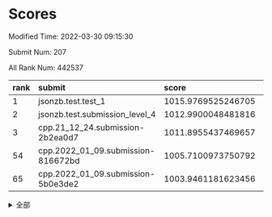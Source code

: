 # Scores

Modified Time: 2022-03-30 09:15:30

Submit Num: 207

All Rank Num: 442537

| rank |               submit               |       score        |       sigma        | pk_num |
| :--- | :--------------------------------- | :----------------- | :----------------- | :----- |
| 1    | jsonzb.test.test_1                 | 1015.9769525246705 | 0.8432789042686525 | 8552   |
| 2    | jsonzb.test.submission_level_4     | 1012.9900048481816 | 0.7999418760802561 | 8556   |
| 3    | cpp.21_12_24.submission-2b2ea0d7   | 1011.8955437469657 | 0.8015305953885706 | 8552   |
| 54   | cpp.2022_01_09.submission-816672bd | 1005.7100973750792 | 0.719172785109779  | 8552   |
| 65   | cpp.2022_01_09.submission-5b0e3de2 | 1003.9461181623456 | 0.7117351629086925 | 8557   |


<details>
<summary>全部</summary>

| rank |                 submit                 |       score        |       sigma        | pk_num |
| :--- | :------------------------------------- | :----------------- | :----------------- | :----- |
| 1    | jsonzb.test.test_1                     | 1015.9769525246705 | 0.8432789042686525 | 8552   |
| 2    | jsonzb.test.submission_level_4         | 1012.9900048481816 | 0.7999418760802561 | 8556   |
| 3    | cpp.21_12_24.submission-2b2ea0d7       | 1011.8955437469657 | 0.8015305953885706 | 8552   |
| 4    | gobigger.level_3.submission_level_3_31 | 1011.1315365241578 | 0.7537371473492546 | 8551   |
| 5    | gobigger.level_3.submission_level_3_46 | 1011.1175854068513 | 0.7544959746160457 | 8553   |
| 6    | gobigger.level_3.submission_level_3_5  | 1011.0043720649802 | 0.7626752647881132 | 8551   |
| 7    | gobigger.level_3.submission_level_3_15 | 1010.8910551660159 | 0.7623976551440604 | 8549   |
| 8    | gobigger.level_3.submission_level_3_18 | 1010.7237924962722 | 0.7524117866795847 | 8549   |
| 9    | gobigger.level_3.submission_level_3_42 | 1010.7223027189359 | 0.7895442513868268 | 8552   |
| 10   | gobigger.level_3.submission_level_3_22 | 1010.6662047917725 | 0.7548944465893357 | 8550   |
| 11   | gobigger.level_3.submission_level_3_16 | 1010.6382937882166 | 0.7647393651594215 | 8550   |
| 12   | gobigger.level_3.submission_level_3_26 | 1010.6074965858705 | 0.7736211872346217 | 8556   |
| 13   | gobigger.level_3.submission_level_3_4  | 1010.5932140399271 | 0.7593730808813359 | 8555   |
| 14   | gobigger.level_3.submission_level_3_33 | 1010.5779166771066 | 0.758534373475683  | 8550   |
| 15   | gobigger.level_3.submission_level_3_17 | 1010.5037751725143 | 0.7676540034000456 | 8553   |
| 16   | gobigger.level_3.submission_level_3_13 | 1010.3848400068603 | 0.7559438150374206 | 8549   |
| 17   | gobigger.level_3.submission_level_3_39 | 1010.3818517549802 | 0.7506837487167451 | 8551   |
| 18   | gobigger.level_3.submission_level_3_35 | 1010.3492237655176 | 0.7459695675483922 | 8549   |
| 19   | gobigger.level_3.submission_level_3_2  | 1010.3219779524402 | 0.7838243543172986 | 8556   |
| 20   | gobigger.level_3.submission_level_3_43 | 1010.3025027367848 | 0.7422967593556675 | 8553   |
| 21   | gobigger.level_3.submission_level_3_47 | 1010.2980668446345 | 0.7493712035092217 | 8555   |
| 22   | gobigger.level_3.submission_level_3_37 | 1010.1482824945385 | 0.7535711918653145 | 8552   |
| 23   | gobigger.level_3.submission_level_3_28 | 1010.1031223871138 | 0.7561716494680328 | 8551   |
| 24   | gobigger.level_3.submission_level_3_11 | 1009.9856000764046 | 0.7432150263405028 | 8553   |
| 25   | gobigger.level_3.submission_level_3_41 | 1009.9489327719862 | 0.7446257414178031 | 8549   |
| 26   | gobigger.level_3.submission_level_3_25 | 1009.9454446011899 | 0.7521229437008734 | 8552   |
| 27   | gobigger.level_3.submission_level_3_1  | 1009.9025482901909 | 0.7459949697912914 | 8550   |
| 28   | gobigger.level_3.submission_level_3_8  | 1009.8663864637875 | 0.7522150647260922 | 8551   |
| 29   | gobigger.level_3.submission_level_3_40 | 1009.7147559012493 | 0.7553309916401859 | 8556   |
| 30   | gobigger.level_3.submission_level_3_0  | 1009.6640857620005 | 0.7682146887198456 | 8551   |
| 31   | gobigger.level_3.submission_level_3_30 | 1009.6169687120914 | 0.7457531804861895 | 8554   |
| 32   | gobigger.level_3.submission_level_3_6  | 1009.588066406206  | 0.7553230264847187 | 8550   |
| 33   | gobigger.level_3.submission_level_3_38 | 1009.5626114149314 | 0.764097553822088  | 8548   |
| 34   | gobigger.level_3.submission_level_3_44 | 1009.5494898410009 | 0.7608818659988859 | 8551   |
| 35   | gobigger.level_3.submission_level_3_24 | 1009.5355407595459 | 0.7309949915230098 | 8546   |
| 36   | gobigger.level_3.submission_level_3_14 | 1009.5211424761934 | 0.7435598709420796 | 8551   |
| 37   | gobigger.level_3.submission_level_3_32 | 1009.389081995048  | 0.7544639927274857 | 8554   |
| 38   | gobigger.level_3.submission_level_3_19 | 1009.3870423796261 | 0.7487307262605711 | 8550   |
| 39   | gobigger.level_3.submission_level_3_34 | 1009.3815659260138 | 0.7630390752734648 | 8555   |
| 40   | gobigger.level_3.submission_level_3_48 | 1009.3084160405286 | 0.7422375700868998 | 8553   |
| 41   | gobigger.level_3.submission_level_3_21 | 1009.2985124208703 | 0.7523705839826283 | 8545   |
| 42   | gobigger.level_3.submission_level_3_29 | 1009.2753843803545 | 0.739612117413511  | 8549   |
| 43   | gobigger.level_3.submission_level_3_27 | 1009.083034711308  | 0.7348518252276685 | 8547   |
| 44   | gobigger.level_3.submission_level_3_7  | 1008.9925108036148 | 0.7409109860871178 | 8553   |
| 45   | gobigger.level_3.submission_level_3_12 | 1008.9842135201517 | 0.7504874902265803 | 8550   |
| 46   | gobigger.level_3.submission_level_3_36 | 1008.9827737813782 | 0.7427285204473676 | 8548   |
| 47   | gobigger.level_3.submission_level_3_45 | 1008.9349554035622 | 0.7515549553286054 | 8553   |
| 48   | gobigger.level_3.submission_level_3_10 | 1008.8393245073045 | 0.7532787340662739 | 8553   |
| 49   | gobigger.level_3.submission_level_3_9  | 1008.7313697020247 | 0.747358151780485  | 8553   |
| 50   | gobigger.level_3.submission_level_3_3  | 1008.6282612774363 | 0.7676726402502396 | 8551   |
| 51   | gobigger.level_3.submission_level_3_23 | 1008.5537138870924 | 0.7466938499392431 | 8554   |
| 52   | gobigger.level_3.submission_level_3_20 | 1008.5023977866657 | 0.7370459639702429 | 8550   |
| 53   | gobigger.level_3.submission_level_3_49 | 1008.3913354386427 | 0.7482490946282815 | 8552   |
| 54   | cpp.2022_01_09.submission-816672bd     | 1005.7100973750792 | 0.719172785109779  | 8552   |
| 55   | gobigger.level_1.submission_level_1_20 | 1005.0099676014763 | 0.7139993373848943 | 8553   |
| 56   | gobigger.level_1.submission_level_1_41 | 1004.7607088294935 | 0.7219096943186455 | 8549   |
| 57   | gobigger.level_1.submission_level_1_37 | 1004.7217031213842 | 0.7024730700705512 | 8556   |
| 58   | gobigger.level_1.submission_level_1_2  | 1004.4484589652413 | 0.7203529348622423 | 8554   |
| 59   | gobigger.level_1.submission_level_1_1  | 1004.4396631279471 | 0.7224052619724588 | 8549   |
| 60   | gobigger.level_1.submission_level_1_8  | 1004.2231241371873 | 0.7157878234723197 | 8549   |
| 61   | gobigger.level_1.submission_level_1_27 | 1004.101438151675  | 0.7310170533346558 | 8547   |
| 62   | gobigger.level_1.submission_level_1_48 | 1004.0952841792135 | 0.7280875150478241 | 8551   |
| 63   | gobigger.level_1.submission_level_1_31 | 1004.0152505144922 | 0.7158500408579045 | 8555   |
| 64   | gobigger.level_1.submission_level_1_29 | 1003.9875724228228 | 0.7146814072839319 | 8555   |
| 65   | cpp.2022_01_09.submission-5b0e3de2     | 1003.9461181623456 | 0.7117351629086925 | 8557   |
| 66   | gobigger.level_1.submission_level_1_12 | 1003.8548736331018 | 0.7187988471152823 | 8553   |
| 67   | gobigger.level_1.submission_level_1_19 | 1003.7721225357294 | 0.7078439815745872 | 8552   |
| 68   | gobigger.level_1.submission_level_1_15 | 1003.7260214699003 | 0.7102623263537309 | 8552   |
| 69   | gobigger.level_1.submission_level_1_18 | 1003.711186559259  | 0.7177098703849196 | 8551   |
| 70   | gobigger.level_1.submission_level_1_14 | 1003.7092374215151 | 0.7132031381772345 | 8554   |
| 71   | gobigger.level_1.submission_level_1_4  | 1003.6641084679858 | 0.708897657814307  | 8550   |
| 72   | gobigger.level_1.submission_level_1_49 | 1003.515115744023  | 0.7158969331335799 | 8551   |
| 73   | gobigger.level_1.submission_level_1_34 | 1003.4514615885486 | 0.7140839068520423 | 8551   |
| 74   | gobigger.level_1.submission_level_1_5  | 1003.4398021073223 | 0.7195307281015854 | 8558   |
| 75   | gobigger.level_1.submission_level_1_16 | 1003.4278218867483 | 0.7173857404881846 | 8552   |
| 76   | gobigger.level_1.submission_level_1_30 | 1003.3542316877115 | 0.7264131409001258 | 8549   |
| 77   | gobigger.level_1.submission_level_1_45 | 1003.3306004165555 | 0.7079656233181152 | 8551   |
| 78   | gobigger.level_1.submission_level_1_24 | 1003.2770741461366 | 0.7081937432861459 | 8553   |
| 79   | gobigger.level_1.submission_level_1_17 | 1003.2589346842809 | 0.7073398753476966 | 8552   |
| 80   | gobigger.level_1.submission_level_1_11 | 1003.239127262461  | 0.7148704657220818 | 8553   |
| 81   | gobigger.level_1.submission_level_1_43 | 1003.201326296517  | 0.7113987634932828 | 8550   |
| 82   | gobigger.level_1.submission_level_1_23 | 1003.189208082301  | 0.7163305916908195 | 8554   |
| 83   | gobigger.level_1.submission_level_1_33 | 1003.1411928695924 | 0.7087490192212573 | 8548   |
| 84   | gobigger.level_1.submission_level_1_9  | 1003.101989448709  | 0.7100721154229087 | 8555   |
| 85   | gobigger.level_1.submission_level_1_0  | 1003.0836869983071 | 0.7255185931150758 | 8543   |
| 86   | gobigger.level_1.submission_level_1_39 | 1003.0049153364598 | 0.7212332560239584 | 8553   |
| 87   | gobigger.level_1.submission_level_1_42 | 1002.9909748991217 | 0.7060164223675551 | 8555   |
| 88   | gobigger.level_1.submission_level_1_10 | 1002.9669364184931 | 0.7083119731954213 | 8552   |
| 89   | gobigger.level_1.submission_level_1_36 | 1002.8906008092158 | 0.7154141108222891 | 8553   |
| 90   | gobigger.level_1.submission_level_1_25 | 1002.8595297491371 | 0.7180208608180223 | 8549   |
| 91   | gobigger.level_1.submission_level_1_46 | 1002.8283122092413 | 0.7169166887764854 | 8547   |
| 92   | gobigger.level_1.submission_level_1_21 | 1002.7933077675203 | 0.7128710225608625 | 8551   |
| 93   | gobigger.level_1.submission_level_1_38 | 1002.7508313141617 | 0.7210483339086052 | 8559   |
| 94   | gobigger.level_1.submission_level_1_47 | 1002.7007771866246 | 0.7123846675252428 | 8548   |
| 95   | gobigger.level_1.submission_level_1_13 | 1002.6713113838956 | 0.7115414025391239 | 8549   |
| 96   | gobigger.level_1.submission_level_1_22 | 1002.6198533333512 | 0.7127543368310517 | 8551   |
| 97   | gobigger.level_1.submission_level_1_28 | 1002.5988244391158 | 0.7120268714211001 | 8549   |
| 98   | gobigger.level_1.submission_level_1_26 | 1002.5754916369665 | 0.7227360834921103 | 8549   |
| 99   | gobigger.level_1.submission_level_1_7  | 1002.5505026791864 | 0.7115853636219771 | 8550   |
| 100  | gobigger.level_1.submission_level_1_40 | 1002.3707030956766 | 0.7164769440975096 | 8551   |
| 101  | gobigger.level_1.submission_level_1_32 | 1002.3281173997253 | 0.7042702656379568 | 8548   |
| 102  | gobigger.level_1.submission_level_1_35 | 1002.2306137295743 | 0.7118121734942695 | 8550   |
| 103  | gobigger.level_1.submission_level_1_6  | 1002.1079390734081 | 0.717436682944581  | 8552   |
| 104  | gobigger.level_1.submission_level_1_44 | 1002.0105082909735 | 0.70399747795139   | 8551   |
| 105  | gobigger.level_1.submission_level_1_3  | 1001.7707949594648 | 0.7073236874753444 | 8551   |
| 106  | gobigger.random.submission_random_47   | 997.7656800916391  | 0.7064694451012141 | 8554   |
| 107  | gobigger.random.submission_random_15   | 997.2949111287054  | 0.7091154549567613 | 8553   |
| 108  | gobigger.random.submission_random_39   | 997.289489856197   | 0.714521832813411  | 8554   |
| 109  | gobigger.random.submission_random_29   | 997.2619491184521  | 0.700619548985295  | 8551   |
| 110  | gobigger.random.submission_random_18   | 996.7998668252627  | 0.7093868415574931 | 8548   |
| 111  | gobigger.random.submission_random_7    | 996.6128028570001  | 0.7099359022493689 | 8555   |
| 112  | gobigger.random.submission_random_19   | 996.579052154434   | 0.7117815002698867 | 8552   |
| 113  | gobigger.random.submission_random_21   | 996.5775971685913  | 0.7227727183992229 | 8552   |
| 114  | gobigger.random.submission_random_17   | 996.5652819565893  | 0.7031458706458851 | 8554   |
| 115  | gobigger.random.submission_random_23   | 996.4193350415293  | 0.7268560374920894 | 8547   |
| 116  | gobigger.random.submission_random_26   | 996.4170275074425  | 0.7052827397669761 | 8544   |
| 117  | gobigger.random.submission_random_36   | 996.3693036798933  | 0.7142327939839492 | 8551   |
| 118  | gobigger.random.submission_random_30   | 996.3434551592837  | 0.7197168754967832 | 8554   |
| 119  | gobigger.random.submission_random_25   | 996.2955689841662  | 0.7135383533117136 | 8555   |
| 120  | gobigger.random.submission_random_32   | 996.2628356418022  | 0.7162613472155266 | 8551   |
| 121  | gobigger.random.submission_random_12   | 996.2259453138636  | 0.7145649011975973 | 8548   |
| 122  | gobigger.random.submission_random_41   | 996.1193721914057  | 0.7166230075029721 | 8553   |
| 123  | gobigger.random.submission_random_49   | 996.076550548996   | 0.703115937815534  | 8552   |
| 124  | gobigger.random.submission_random_20   | 996.074102071555   | 0.7034992262099087 | 8551   |
| 125  | gobigger.random.submission_random_34   | 996.0435883944097  | 0.7171010500295453 | 8550   |
| 126  | gobigger.random.submission_random_16   | 996.0341611243357  | 0.6978659119125351 | 8554   |
| 127  | gobigger.random.submission_random_33   | 995.973643433643   | 0.7051235484733632 | 8551   |
| 128  | gobigger.random.submission_random_44   | 995.9267070775309  | 0.722865201236175  | 8546   |
| 129  | gobigger.random.submission_random_1    | 995.925252214065   | 0.7071089661586909 | 8552   |
| 130  | gobigger.random.submission_random_0    | 995.9076609376091  | 0.7094209928061705 | 8553   |
| 131  | gobigger.random.submission_random_2    | 995.9069151966157  | 0.7090604882806955 | 8552   |
| 132  | gobigger.random.submission_random_8    | 995.8840680088528  | 0.7077185589489915 | 8549   |
| 133  | gobigger.random.submission_random_5    | 995.829911990088   | 0.717871430518807  | 8551   |
| 134  | gobigger.random.submission_random_4    | 995.8237868661414  | 0.7249078321431542 | 8556   |
| 135  | gobigger.random.submission_random_22   | 995.7898996304932  | 0.7122485674461484 | 8552   |
| 136  | gobigger.random.submission_random_43   | 995.7341422821872  | 0.7148359798562465 | 8551   |
| 137  | gobigger.random.submission_random_10   | 995.7308157804454  | 0.7052600294997187 | 8554   |
| 138  | gobigger.random.submission_random_6    | 995.7206474439455  | 0.7070257871776853 | 8556   |
| 139  | gobigger.random.submission_random_31   | 995.662431606822   | 0.711834575442958  | 8552   |
| 140  | gobigger.random.submission_random_27   | 995.655157312338   | 0.7173784031969399 | 8551   |
| 141  | gobigger.random.submission_random_46   | 995.586999619055   | 0.720703760506227  | 8554   |
| 142  | gobigger.random.submission_random_42   | 995.5623687858293  | 0.7111243203203328 | 8554   |
| 143  | gobigger.random.submission_random_37   | 995.5280997181056  | 0.7104766435351021 | 8548   |
| 144  | gobigger.random.submission_random_13   | 995.3960016132488  | 0.7116208440023944 | 8551   |
| 145  | gobigger.random.submission_random_45   | 995.385375478558   | 0.6984158334038532 | 8554   |
| 146  | gobigger.random.submission_random_40   | 995.3584386549235  | 0.7201702838921773 | 8548   |
| 147  | gobigger.random.submission_random_24   | 995.3059979156573  | 0.715367922549695  | 8553   |
| 148  | gobigger.random.submission_random_48   | 995.2959691370467  | 0.7162300888583939 | 8550   |
| 149  | gobigger.random.submission_random_38   | 995.2508012482301  | 0.7267350350006331 | 8551   |
| 150  | gobigger.random.submission_random_3    | 995.2064349951992  | 0.7281281331753312 | 8557   |
| 151  | gobigger.random.submission_random_35   | 995.1740680538325  | 0.7343376088768584 | 8551   |
| 152  | gobigger.random.submission_random_14   | 995.1319168711912  | 0.7003057163764452 | 8552   |
| 153  | gobigger.random.submission_random_11   | 994.9093533253014  | 0.7121157528808799 | 8549   |
| 154  | gobigger.random.submission_random_9    | 994.8125906660595  | 0.7138679494978838 | 8553   |
| 155  | gobigger.random.submission_random_28   | 994.5929772573998  | 0.6949509616870123 | 8550   |
| 156  | gobigger.level_2.submission_level_2_13 | 993.6857460483523  | 0.7361550327659181 | 8547   |
| 157  | gobigger.level_2.submission_level_2_46 | 993.5110593808012  | 0.7126824053494779 | 8553   |
| 158  | gobigger.level_2.submission_level_2_9  | 993.4746500631654  | 0.736929987561395  | 8552   |
| 159  | gobigger.level_2.submission_level_2_42 | 993.4433117372857  | 0.7394019495935237 | 8552   |
| 160  | gobigger.level_2.submission_level_2_1  | 993.3952088492719  | 0.7378183979365329 | 8552   |
| 161  | gobigger.level_2.submission_level_2_47 | 993.2854611752812  | 0.728003187913434  | 8552   |
| 162  | gobigger.level_2.submission_level_2_39 | 993.2386609664004  | 0.7140249302267893 | 8548   |
| 163  | gobigger.level_2.submission_level_2_34 | 993.1919135847443  | 0.7319704545474639 | 8552   |
| 164  | gobigger.level_2.submission_level_2_8  | 993.0120531887511  | 0.7256871635063356 | 8552   |
| 165  | gobigger.level_2.submission_level_2_30 | 992.8822550307058  | 0.7484674664928315 | 8550   |
| 166  | gobigger.level_2.submission_level_2_26 | 992.8372540756457  | 0.7416681681160764 | 8553   |
| 167  | gobigger.level_2.submission_level_2_41 | 992.8231103496121  | 0.7341302200338043 | 8554   |
| 168  | gobigger.level_2.submission_level_2_15 | 992.7836251652539  | 0.7408287572590366 | 8551   |
| 169  | gobigger.level_2.submission_level_2_3  | 992.7351483612016  | 0.7566058430946068 | 8546   |
| 170  | gobigger.level_2.submission_level_2_4  | 992.7106740878198  | 0.7398732311760009 | 8553   |
| 171  | gobigger.level_2.submission_level_2_23 | 992.6736186089848  | 0.7357956546104588 | 8556   |
| 172  | gobigger.level_2.submission_level_2_6  | 992.6396395896177  | 0.7413226741468677 | 8552   |
| 173  | gobigger.level_2.submission_level_2_45 | 992.548797679358   | 0.7451043382451208 | 8549   |
| 174  | gobigger.level_2.submission_level_2_24 | 992.4726742081924  | 0.7392330713311115 | 8545   |
| 175  | gobigger.level_2.submission_level_2_19 | 992.4617898530621  | 0.7292051782717952 | 8549   |
| 176  | gobigger.level_2.submission_level_2_28 | 992.4211893382918  | 0.7458401037274204 | 8554   |
| 177  | gobigger.level_2.submission_level_2_7  | 992.4167370245231  | 0.7380226489253362 | 8549   |
| 178  | gobigger.level_2.submission_level_2_40 | 992.4001506023347  | 0.7669056009337301 | 8552   |
| 179  | gobigger.level_2.submission_level_2_27 | 992.3942830654281  | 0.7494592546985568 | 8555   |
| 180  | gobigger.level_2.submission_level_2_11 | 992.382585255247   | 0.73170570945311   | 8545   |
| 181  | gobigger.level_2.submission_level_2_22 | 992.3386150747538  | 0.7415907916937761 | 8550   |
| 182  | gobigger.level_2.submission_level_2_44 | 992.3342476271715  | 0.7360187242585114 | 8549   |
| 183  | gobigger.level_2.submission_level_2_36 | 992.2965517785107  | 0.7464142690980651 | 8548   |
| 184  | gobigger.level_2.submission_level_2_29 | 992.263116288576   | 0.7638177716324499 | 8549   |
| 185  | gobigger.level_2.submission_level_2_32 | 992.2174298085314  | 0.753646962749602  | 8548   |
| 186  | gobigger.level_2.submission_level_2_10 | 992.2160583233455  | 0.7247707271946193 | 8556   |
| 187  | gobigger.level_2.submission_level_2_12 | 992.116674421594   | 0.7278704184070445 | 8551   |
| 188  | gobigger.level_2.submission_level_2_5  | 992.1154417806173  | 0.7440449083611328 | 8552   |
| 189  | gobigger.level_2.submission_level_2_49 | 992.1086989312039  | 0.742381243547853  | 8548   |
| 190  | gobigger.level_2.submission_level_2_2  | 992.0702551576883  | 0.7521758898343754 | 8550   |
| 191  | gobigger.level_2.submission_level_2_16 | 992.056149770538   | 0.7438190451369124 | 8556   |
| 192  | gobigger.level_2.submission_level_2_18 | 992.0541214687498  | 0.7654388267287893 | 8555   |
| 193  | gobigger.level_2.submission_level_2_48 | 992.0517146517861  | 0.7465571155703653 | 8554   |
| 194  | gobigger.level_2.submission_level_2_31 | 992.0445893112337  | 0.7480961259486746 | 8553   |
| 195  | gobigger.level_2.submission_level_2_35 | 991.9782790194645  | 0.7361159569768417 | 8548   |
| 196  | gobigger.level_2.submission_level_2_17 | 991.8848530771409  | 0.7422372530196613 | 8555   |
| 197  | gobigger.level_2.submission_level_2_33 | 991.7937539562338  | 0.7283233430707161 | 8551   |
| 198  | gobigger.level_2.submission_level_2_43 | 991.7056600866456  | 0.7388330867236623 | 8547   |
| 199  | gobigger.level_2.submission_level_2_21 | 991.6395866638553  | 0.7451996851506039 | 8550   |
| 200  | gobigger.level_2.submission_level_2_0  | 991.586037456353   | 0.7422208603771693 | 8548   |
| 201  | gobigger.level_2.submission_level_2_38 | 991.571902984224   | 0.7564956354772939 | 8545   |
| 202  | gobigger.level_2.submission_level_2_25 | 991.488911856723   | 0.7511957671581658 | 8554   |
| 203  | gobigger.level_2.submission_level_2_20 | 991.370810803261   | 0.7564390111598875 | 8557   |
| 204  | gobigger.level_2.submission_level_2_14 | 991.0248013125706  | 0.7617026472326502 | 8553   |
| 205  | gobigger.level_2.submission_level_2_37 | 990.2198386422258  | 0.7789479547836974 | 8556   |
| 206  | gobigger.none.submission_none_0        | 976.985153849136   | 1.336271912520936  | 8555   |
| 207  | gobigger.none.submission_none_1        | 975.4374301513797  | 1.513162491028805  | 8552   |

</details>